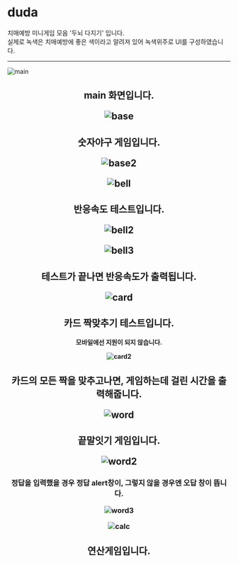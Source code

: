 # duda
치매예방 미니게임 모음 '두뇌 다지기' 입니다.<br>
실제로 녹색은 치매예방에 좋은 색이라고 알려져 있어 녹색위주로 UI를 구성하였습니다.
<hr>
<p align="center">
  
![main](https://user-images.githubusercontent.com/66048317/94376183-f2104d00-0153-11eb-9e38-66419ba4c871.jpg)

<h2 align="center"> main 화면입니다.
  
![base](https://user-images.githubusercontent.com/66048317/94376195-f89ec480-0153-11eb-9d89-28541d06336f.jpg)

<h2 align="center"> 숫자야구 게임입니다.
  
![base2](https://user-images.githubusercontent.com/66048317/94376186-f5a3d400-0153-11eb-99b2-eb5c90c6f28e.jpg)

![bell](https://user-images.githubusercontent.com/66048317/94376198-fa688800-0153-11eb-95e4-6b92aabe4c12.jpg)

<h2 align="center"> 반응속도 테스트입니다.
  
![bell2](https://user-images.githubusercontent.com/66048317/94376201-fdfc0f00-0153-11eb-90b2-d2e6816233d4.jpg)

![bell3](https://user-images.githubusercontent.com/66048317/94376202-fe94a580-0153-11eb-9a30-9a31e2588913.jpg)

<h2 align="center"> 테스트가 끝나면 반응속도가 출력됩니다.

![card](https://user-images.githubusercontent.com/66048317/94376203-fe94a580-0153-11eb-95e6-a5c0d7917822.jpg)

<h2 align="center"> 카드 짝맞추기 테스트입니다.
<h4 align="center"> 모바일에선 지원이 되지 않습니다.

![card2](https://user-images.githubusercontent.com/66048317/94376200-fccae200-0153-11eb-993c-72fb956997ef.jpg)

<h2 align="center"> 카드의 모든 짝을 맞추고나면, 게임하는데 걸린 시간을 출력해줍니다.
  
![word](https://user-images.githubusercontent.com/66048317/94376188-f63c6a80-0153-11eb-83c3-ce34be60229d.jpg)

<h2 align="center"> 끝말잇기 게임입니다. 
  
![word2](https://user-images.githubusercontent.com/66048317/94376189-f76d9780-0153-11eb-9443-308c280d247e.jpg)

<h3 align="center"> 정답을 입력했을 경우 정답 alert창이, 그렇지 않을 경우엔 오답 창이 뜹니다. 
  
![word3](https://user-images.githubusercontent.com/66048317/94376192-f8062e00-0153-11eb-8905-e7ba942d96ae.jpg)


![calc](https://user-images.githubusercontent.com/66048317/94376193-f8062e00-0153-11eb-9eab-feefbfe8b693.jpg)

<h2 align="center"> 연산게임입니다. 





